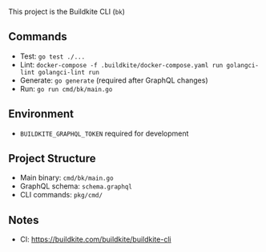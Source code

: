 This project is the Buildkite CLI (`bk`)

## Commands
- Test: `go test ./...`
- Lint: `docker-compose -f .buildkite/docker-compose.yaml run golangci-lint golangci-lint run`
- Generate: `go generate` (required after GraphQL changes)
- Run: `go run cmd/bk/main.go`

## Environment
- `BUILDKITE_GRAPHQL_TOKEN` required for development

## Project Structure
- Main binary: `cmd/bk/main.go`
- GraphQL schema: `schema.graphql`
- CLI commands: `pkg/cmd/`

## Notes
- CI: https://buildkite.com/buildkite/buildkite-cli
